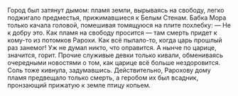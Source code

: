 Город был затянут дымом: пламя земли, вырываясь на свободу, легко поджигало предместья, прижимавшиеся к Белым Стенам. Бабка Мора только качала головой, помешивая томящуюся на плите похлебку:
— Не к добру это. Как пламя на свободу просится — там смерть придет к кому-то из потомков Рарохи.  Как всё пылало-то, когда царь прошлый раз занемог! Уж не думал никто, что оправится. А нынче по царице, значится, горит.
Прочие служивые девки только кивали, обмениваясь очередными новостями о том, как царице всё больше нездоровится. Соль  тоже кивнула, задумавшись. Действительно, Рарохову дому пламя предвещало только смерть, а геробом их был всадник, пронзающий прижатую к земле птицу копьем. 